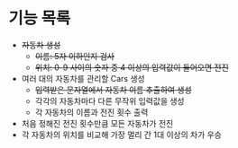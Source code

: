 # 기능 목록

- ~~자동차 생성~~
  - ~~이름: 5자 이하인지 검사~~
  - ~~위치: 0-9 사이의 숫자 중 4 이상의 입력값이 들어오면 전진~~
- 여러 대의 자동차를 관리할 Cars 생성
  - ~~입력받은 문자열에서 자동차 이름 추출하여 생성~~
  - 각각의 자동차마다 다른 무작위 입력값을 생성
  - 각 자동차의 이름과 전진 횟수 출력
- 처음 정해진 전진 횟수만큼 모든 자동차가 전진
- 각 자동차의 위치를 비교해 가장 멀리 간 1대 이상의 차가 우승
